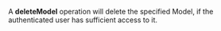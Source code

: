 A **deleteModel** operation will delete the specified Model, if the authenticated user has sufficient access to it.
